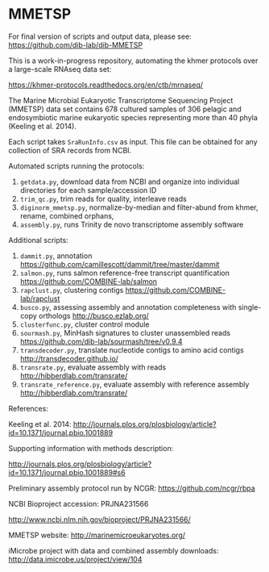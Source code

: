 # MMETSP

For final version of scripts and output data, please see: https://github.com/dib-lab/dib-MMETSP

This is a work-in-progress repository, automating the khmer protocols over a large-scale RNAseq data set:

https://khmer-protocols.readthedocs.org/en/ctb/mrnaseq/

The Marine Microbial Eukaryotic Transcriptome Sequencing Project (MMETSP) data set contains 678 cultured samples of 306 pelagic and endosymbiotic marine eukaryotic species representing more than 40 phyla (Keeling et al. 2014).

Each script takes `SraRunInfo.csv` as input. This file can be obtained for any collection of SRA records from NCBI.

Automated scripts running the protocols:

1. `getdata.py`, download data from NCBI and organize into individual directories for each sample/accession ID
2. `trim_qc.py`, trim reads for quality, interleave reads
3. `diginorm_mmetsp.py`, normalize-by-median and filter-abund from khmer, rename, combined orphans,
4. `assembly.py`, runs Trinity de novo transcriptome assembly software 

Additional scripts:

1. `dammit.py`, annotation https://github.com/camillescott/dammit/tree/master/dammit
2. `salmon.py`, runs salmon reference-free transcript quantification https://github.com/COMBINE-lab/salmon
3. `rapclust.py`, clustering contigs https://github.com/COMBINE-lab/rapclust
4. `busco.py`, assessing assembly and annotation completeness with single-copy orthologs http://busco.ezlab.org/
5. `clusterfunc.py`, cluster control module
6. `sourmash.py`, MinHash signatures to cluster unassembled reads https://github.com/dib-lab/sourmash/tree/v0.9.4
7. `transdecoder.py`, translate nucleotide contigs to amino acid contigs http://transdecoder.github.io/
8. `transrate.py`, evaluate assembly with reads http://hibberdlab.com/transrate/
9. `transrate_reference.py`, evaluate assembly with reference assembly http://hibberdlab.com/transrate/

References:

Keeling et al. 2014: http://journals.plos.org/plosbiology/article?id=10.1371/journal.pbio.1001889

Supporting information with methods description: 

http://journals.plos.org/plosbiology/article?id=10.1371/journal.pbio.1001889#s6

Preliminary assembly protocol run by NCGR:
https://github.com/ncgr/rbpa

NCBI Bioproject accession: PRJNA231566

http://www.ncbi.nlm.nih.gov/bioproject/PRJNA231566/

MMETSP website: http://marinemicroeukaryotes.org/

iMicrobe project with data and combined assembly downloads: http://data.imicrobe.us/project/view/104
